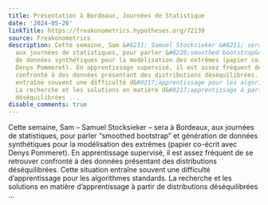 ```yaml
---
title: Présentation à Bordeaux, Journées de Statistique
date: '2024-05-26'
linkTitle: https://freakonometrics.hypotheses.org/72139
source: Freakonometrics
description: Cette semaine, Sam &#8211; Samuel Stocksieker &#8211; sera à Bordeaux,
  aux journées de statistiques, pour parler &#8220;smoothed bootstrap&#8221; et génération
  de données synthétiques pour la modélisation des extrêmes (papier co-écrit avec
  Denys Pommeret). En apprentissage supervisé, il est assez fréquent de se retrouver
  confronté à des données présentant des distributions déséquilibrées. Cette situation
  entraîne souvent une difficulté d&#8217;apprentissage pour les algorithmes standards.
  La recherche et les solutions en matière d&#8217;apprentissage à partir de distributions
  déséquilibrées ...
disable_comments: true
---
```

Cette semaine, Sam &#8211; Samuel Stocksieker &#8211; sera à Bordeaux, aux journées de statistiques, pour parler &#8220;smoothed bootstrap&#8221; et génération de données synthétiques pour la modélisation des extrêmes (papier co-écrit avec Denys Pommeret). En apprentissage supervisé, il est assez fréquent de se retrouver confronté à des données présentant des distributions déséquilibrées. Cette situation entraîne souvent une difficulté d&#8217;apprentissage pour les algorithmes standards. La recherche et les solutions en matière d&#8217;apprentissage à partir de distributions déséquilibrées ...